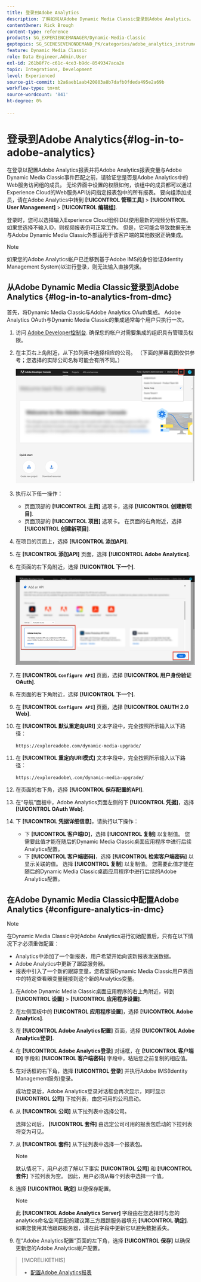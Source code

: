 ```yaml
---
title: 登录到Adobe Analytics
description: 了解如何从Adobe Dynamic Media Classic登录到Adobe Analytics。
contentOwner: Rick Brough
content-type: reference
products: SG_EXPERIENCEMANAGER/Dynamic-Media-Classic
geptopics: SG_SCENESEVENONDEMAND_PK/categories/adobe_analytics_instrumentation_kit
feature: Dynamic Media Classic
role: Data Engineer,Admin,User
exl-id: 261b8f7c-c61c-4ce3-b9dc-8549347aca2e
topic: Integrations, Development
level: Experienced
source-git-commit: b2a6aeb1aab420803a8b7dafb0fdeda495e2a69b
workflow-type: tm+mt
source-wordcount: '841'
ht-degree: 0%

---
```


# 登录到Adobe Analytics{#log-in-to-adobe-analytics}

在登录以配置Adobe Analytics报表并将Adobe Analytics报表变量与Adobe Dynamic Media Classic事件匹配之前，请验证您是否是Adobe Analytics中的Web服务访问组的成员。 无论界面中设置的权限如何，该组中的成员都可以通过Experience Cloud的Web服务API访问指定报表包中的所有报表。 要向组添加成员，请在Adobe Analytics中转到 **[!UICONTROL 管理工具]** > **[!UICONTROL User Management]** > **[!UICONTROL 编辑组]**.

登录时，您可以选择输入Experience Cloud组织ID以使用最新的视频分析实施。 如果您选择不输入ID，则视频报表仍可正常工作。 但是，它可能会导致数据无法与Adobe Dynamic Media Classic外部适用于该客户端的其他数据正确集成。

>[!NOTE]
>
>如果您的Adobe Analytics帐户已迁移到基于Adobe IMS的身份验证(Identity Management System)以进行登录，则无法输入直接凭据。

## 从Adobe Dynamic Media Classic登录到Adobe Analytics {#log-in-to-analytics-from-dmc}

首先，将Dynamic Media Classic与Adobe Analytics OAuth集成。 Adobe Analytics OAuth与Dynamic Media Classic的集成通常每个用户只执行一次。

1. 访问 [Adobe Developer控制台](https://developer.adobe.com/console). 确保您的帐户对需要集成的组织具有管理员权限。
1. 在主页右上角附近，从下拉列表中选择相应的公司。 （下面的屏幕截图仅供参考；您选择的实际公司名称可能会有所不同。）

   ![创建新项目](assets/analytics-oauth1.png)

1. 执行以下任一操作：

   * 页面顶部的 **[!UICONTROL 主页]** 选项卡，选择 **[!UICONTROL 创建新项目]**.
   * 页面顶部的 **[!UICONTROL 项目]** 选项卡。 在页面的右角附近，选择 **[!UICONTROL 创建新项目]**.

1. 在项目的页面上，选择 **[!UICONTROL 添加API]**.
1. 在 **[!UICONTROL 添加API]** 页面，选择 **[!UICONTROL Adobe Analytics]**.
1. 在页面的右下角附近，选择 **[!UICONTROL 下一个]**.

   ![添加API](assets/analytics-oauth2.png)

1. 在 **[!UICONTROL `Configure API`]** 页面，选择 **[!UICONTROL 用户身份验证OAuth]**.
1. 在页面的右下角附近，选择 **[!UICONTROL 下一个]**.
1. 在 **[!UICONTROL `Configure API`]** 页面，选择 **[!UICONTROL OAUTH 2.0 Web]**.
1. 在 **[!UICONTROL 默认重定向URI]** 文本字段中，完全按照所示输入以下路径：

   `https://exploreadobe.com/dynamic-media-upgrade/`

1. 在 **[!UICONTROL 重定向URI模式]** 文本字段中，完全按照所示输入以下路径：

   `https://exploreadobe\.com/dynamic-media-upgrade/`

1. 在页面的右下角，选择 **[!UICONTROL 保存配置的API]**.
1. 在“导航”面板中，Adobe Analytics页面左侧的下 **[!UICONTROL 凭据]**，选择 **[!UICONTROL OAuth Web]**.
1. 下 **[!UICONTROL 凭据详细信息]**，请执行以下操作：
   * 下 **[!UICONTROL 客户端ID]**，选择 **[!UICONTROL 复制]** 以复制值。 您需要此值才能在随后的Dynamic Media Classic桌面应用程序中进行后续Analytics配置。
   * 下 **[!UICONTROL 客户端密码]**，选择 **[!UICONTROL 检索客户端密码]** 以显示关联的值。 选择 **[!UICONTROL 复制]** 以复制值。 您需要此值才能在随后的Dynamic Media Classic桌面应用程序中进行后续的Adobe Analytics配置。

## 在Adobe Dynamic Media Classic中配置Adobe Analytics {#configure-analytics-in-dmc}

>[!NOTE]
>
>在Dynamic Media Classic中对Adobe Analytics进行初始配置后，只有在以下情况下才必须重做配置：
>
>* Analytics中添加了一个新报表，用户希望开始向该新报表发送数据。
>* Adobe Analytics中更新了跟踪服务器。
>* 报表中引入了一个新的跟踪变量，您希望将Dynamic Media Classic用户界面中的特定查看器变量链接到这个新的Analytics变量。
>

1. 在Adobe Dynamic Media Classic桌面应用程序的右上角附近，转到 **[!UICONTROL 设置]** > **[!UICONTROL 应用程序设置]**.
1. 在左侧面板中的 **[!UICONTROL 应用程序设置]**，选择 **[!UICONTROL Adobe Analytics]**.
1. 在 **[!UICONTROL Adobe Analytics配置]** 页面，选择 **[!UICONTROL Adobe Analytics登录]**.
1. 在 **[!UICONTROL Adobe Analytics登录]** 对话框，在 **[!UICONTROL 客户端ID]** 字段和 **[!UICONTROL 客户端密码]** 字段中，粘贴您之前复制的相应值。
1. 在对话框的右下角，选择 **[!UICONTROL 登录]** 并执行Adobe IMS(Identity Management服务)登录。

   成功登录后，Adobe Analytics登录对话框会再次显示，同时显示 **[!UICONTROL 公司]** 下拉列表，由您可用的公司启动。

1. 从 **[!UICONTROL 公司]** 从下拉列表中选择公司。

   选择公司后， **[!UICONTROL 套件]** 由选定公司可用的报表包启动的下拉列表将变为可见。

1. 从 **[!UICONTROL 套件]** 从下拉列表中选择一个报表包。

   >[!NOTE]
   >
   >默认情况下，用户必须了解以下事实 **[!UICONTROL 公司]** 和 **[!UICONTROL 套件]** 下拉列表为空。 因此，用户必须从每个列表中选择一个值。

1. 选择 **[!UICONTROL 确定]** 以便保存配置。

   >[!NOTE]
   >
   >此 **[!UICONTROL Adobe Analytics Server]** 字段由在您选择时与您的analytics命名空间匹配的建议第三方跟踪服务器填充 **[!UICONTROL 确定]**. 如果您使用其他跟踪服务器，请在此字段中更新它以避免数据丢失。

1. 在“Adobe Analytics配置”页面的左下角，选择 **[!UICONTROL 保存]** 以确保更新您的Adobe Analytics帐户配置。

>[!MORELIKETHIS]
>
>* [配置Adobe Analytics报表](configuring-analytics-reports.md#configuring_adobe_analytics_reports)
